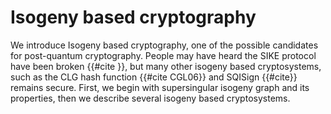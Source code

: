 # Isogeny based cryptography
We introduce Isogeny based cryptography, one of the possible candidates for post-quantum cryptography. People may have heard the SIKE protocol have been broken {{#cite }}, but many other isogeny based cryptosystems, such as the CLG hash function  {{#cite CGL06}} and SQISign {{#cite}} remains secure. First, we begin with supersingular isogeny graph and its properties, then we describe several isogeny based cryptosystems.